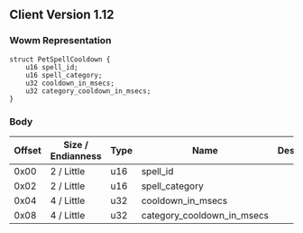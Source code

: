 ## Client Version 1.12

### Wowm Representation
```rust,ignore
struct PetSpellCooldown {
    u16 spell_id;    
    u16 spell_category;    
    u32 cooldown_in_msecs;    
    u32 category_cooldown_in_msecs;    
}
```
### Body
| Offset | Size / Endianness | Type | Name | Description |
| ------ | ----------------- | ---- | ---- | ----------- |
| 0x00 | 2 / Little | u16 | spell_id |  |
| 0x02 | 2 / Little | u16 | spell_category |  |
| 0x04 | 4 / Little | u32 | cooldown_in_msecs |  |
| 0x08 | 4 / Little | u32 | category_cooldown_in_msecs |  |
